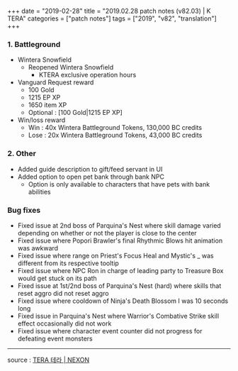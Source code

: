 +++
date = "2019-02-28"
title = "2019.02.28 patch notes (v82.03) | K TERA"
categories = ["patch notes"]
tags = ["2019", "v82", "translation"]
+++

### 1. Battleground
- Wintera Snowfield
  - Reopened Wintera Snowfield
    - KTERA exclusive operation hours
- Vanguard Request reward
  - 100 Gold
  - 1215 EP XP
  - 1650 item XP
  - Optional : [100 Gold|1215 EP XP]
- Win/loss reward
  - Win : 40x Wintera Battleground Tokens, 130,000 BC credits
  - Lose : 20x Wintera Battleground Tokens, 43,000 BC credits

### 2. Other
- Added guide description to gift/feed servant in UI
- Added option to open pet bank through bank NPC
  - Option is only available to characters that have pets with bank abilities

### Bug fixes
- Fixed issue at 2nd boss of Parquina's Nest where skill damage varied depending on whether or not the player is close to the center
- Fixed issue where Popori Brawler's final Rhythmic Blows hit animation was awkward
- Fixed issue where range on Priest's Focus Heal and Mystic's _ was different from its respective tooltip
- Fixed issue where NPC Ron in charge of leading party to Treasure Box would get stuck on its path
- Fixed issue at 1st/2nd boss of Parquina's Nest (hard) where skills that reset aggro did not reset aggro
- Fixed issue where cooldown of Ninja's Death Blossom I was 10 seconds long
- Fixed issue in Parquina's Nest where Warrior's Combative Strike skill effect occasionally did not work
- Fixed issue where character event counter did not progress for defeating event monsters

----

source : [TERA 테라 | NEXON](http://tera.nexon.com/news/update/view.aspx?n4articlesn=381)
